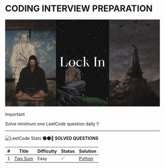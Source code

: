 # **CODING INTERVIEW PREPARATION**
![alt text](images/lockin.jpg)
> [!IMPORTANT]  
> Solve minimum one LeetCode question daily !!


---
![LeetCode Stats](https://leetcard.jacoblin.cool/paudelsamir?theme=light&font=Blinker&ext=activity)
**🟢🟠🔴 SOLVED QUESTIONS**

| # | Title | Difficulty | Status | Solution |
|---| ----- | ---------- | ------ | -------- |
| 1 | [Two Sum](https://leetcode.com/problems/two-sum/) | Easy | ✅ | [Python](solutions/two-sum.py) |
